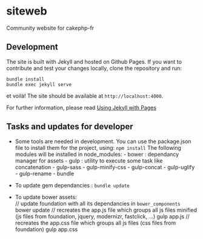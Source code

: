 siteweb
=======

Community website for cakephp-fr

## Development

The site is built with Jekyll and hosted on Github Pages.
If you want to contribute and test your changes locally, clone the repository and run:

```
bundle install
bundle exec jekyll serve
```

et voilà! The site should be available at `http://localhost:4000`.

For further information, please read [Using Jekyll with Pages](https://help.github.com/articles/using-jekyll-with-pages/)

## Tasks and updates for developer

- Some tools are needed in development. You can use the package.json file
  to install them for the project, using: ``npm install``
  The following modules will be installed in node_modules:
      - bower : dependancy manager for assets
      - gulp : utility to execute some task like concatenation
      - gulp-sass
      - gulp-minify-css
      - gulp-concat
      - gulp-uglify
      - gulp-rename
      - bundle

- To update gem dependancies : ``bundle update``

- To update bower assets:     
      // update foundation with all its dependancies in ``bower_components``
      bower update
      // recreates the app.js file which groups all js files minified (js files from foundation, jquery, modernizr, fastclick, ...)
      gulp app.js
      // recreates the app.css file which groups all js files (css files from foundation)
      gulp app.css
